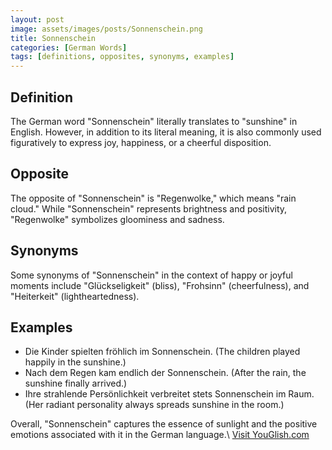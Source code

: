 ```yaml
---
layout: post
image: assets/images/posts/Sonnenschein.png
title: Sonnenschein
categories: [German Words]
tags: [definitions, opposites, synonyms, examples]
---
```


## Definition
The German word "Sonnenschein" literally translates to "sunshine" in English. However, in addition to its literal meaning, it is also commonly used figuratively to express joy, happiness, or a cheerful disposition.

## Opposite
The opposite of "Sonnenschein" is "Regenwolke," which means "rain cloud." While "Sonnenschein" represents brightness and positivity, "Regenwolke" symbolizes gloominess and sadness.

## Synonyms
Some synonyms of "Sonnenschein" in the context of happy or joyful moments include "Glückseligkeit" (bliss), "Frohsinn" (cheerfulness), and "Heiterkeit" (lightheartedness).

## Examples
- Die Kinder spielten fröhlich im Sonnenschein.
  (The children played happily in the sunshine.)
- Nach dem Regen kam endlich der Sonnenschein.
  (After the rain, the sunshine finally arrived.)
- Ihre strahlende Persönlichkeit verbreitet stets Sonnenschein im Raum.
  (Her radiant personality always spreads sunshine in the room.)

Overall, "Sonnenschein" captures the essence of sunlight and the positive emotions associated with it in the German language.\ <a id="yg-widget-0" class="youglish-widget" data-query="Sonnenschein" data-lang="german" data-components="8412" data-auto-start="0" data-bkg-color="theme_light" data-title="How%20to%20pronounce%20Sonnenschein%20in%20German"  rel="nofollow" href="https://youglish.com">Visit YouGlish.com</a><script async src="https://youglish.com/public/emb/widget.js" charset="utf-8"></script>